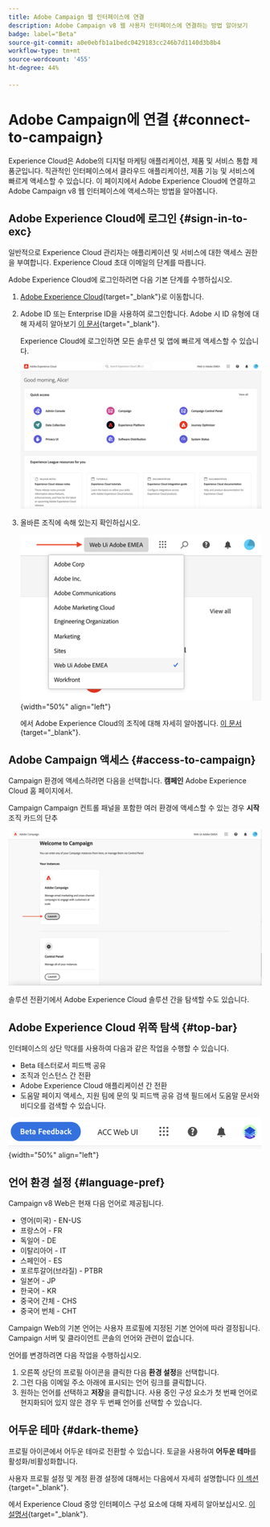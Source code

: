 ```yaml
---
title: Adobe Campaign 웹 인터페이스에 연결
description: Adobe Campaign v8 웹 사용자 인터페이스에 연결하는 방법 알아보기
badge: label="Beta"
source-git-commit: a0e0ebfb1a1bedc0429183cc246b7d1140d3b8b4
workflow-type: tm+mt
source-wordcount: '455'
ht-degree: 44%

---
```


# Adobe Campaign에 연결 {#connect-to-campaign}

Experience Cloud은 Adobe의 디지털 마케팅 애플리케이션, 제품 및 서비스 통합 제품군입니다. 직관적인 인터페이스에서 클라우드 애플리케이션, 제품 기능 및 서비스에 빠르게 액세스할 수 있습니다. 이 페이지에서 Adobe Experience Cloud에 연결하고 Adobe Campaign v8 웹 인터페이스에 액세스하는 방법을 알아봅니다.

## Adobe Experience Cloud에 로그인 {#sign-in-to-exc}

일반적으로 Experience Cloud 관리자는 애플리케이션 및 서비스에 대한 액세스 권한을 부여합니다. Experience Cloud 초대 이메일의 단계를 따릅니다.

Adobe Experience Cloud에 로그인하려면 다음 기본 단계를 수행하십시오.

1. [Adobe Experience Cloud](https://experience.adobe.com/){target="_blank"}로 이동합니다.

1. Adobe ID 또는 Enterprise ID을 사용하여 로그인합니다. Adobe 시 ID 유형에 대해 자세히 알아보기 [이 문서](https://helpx.adobe.com/enterprise/using/identity.html){target="_blank"}.

   Experience Cloud에 로그인하면 모든 솔루션 및 앱에 빠르게 액세스할 수 있습니다.

   ![](assets/exc-home.png)

1. 올바른 조직에 속해 있는지 확인하십시오.

   ![](assets/exc-orgs.png){width="50%" align="left"}

   에서 Adobe Experience Cloud의 조직에 대해 자세히 알아봅니다. [이 문서](https://experienceleague.adobe.com/docs/core-services/interface/administration/organizations.html?lang=ko){target="_blank"}.


## Adobe Campaign 액세스 {#access-to-campaign}

Campaign 환경에 액세스하려면 다음을 선택합니다. **캠페인** Adobe Experience Cloud 홈 페이지에서.


Campaign Campaign 컨트롤 패널을 포함한 여러 환경에 액세스할 수 있는 경우 **시작** 조직 카드의 단추

![](assets/launch-campaign.png)

솔루션 전환기에서 Adobe Experience Cloud 솔루션 간을 탐색할 수도 있습니다.


## Adobe Experience Cloud 위쪽 탐색 {#top-bar}

인터페이스의 상단 막대를 사용하여 다음과 같은 작업을 수행할 수 있습니다.

* Beta 테스터로서 피드백 공유
* 조직과 인스턴스 간 전환
* Adobe Experience Cloud 애플리케이션 간 전환
* 도움말 페이지 액세스, 지원 팀에 문의 및 피드백 공유 검색 필드에서 도움말 문서와 비디오를 검색할 수 있습니다.

![](assets/unified-shell.png){width="50%" align="left"}


## 언어 환경 설정 {#language-pref}

Campaign v8 Web은 현재 다음 언어로 제공됩니다.

* 영어(미국) - EN-US
* 프랑스어 - FR
* 독일어 - DE
* 이탈리아어 - IT
* 스페인어 - ES
* 포르투갈어(브라질) - PTBR
* 일본어 - JP
* 한국어 - KR
* 중국어 간체 - CHS
* 중국어 번체 - CHT


Campaign Web의 기본 언어는 사용자 프로필에 지정된 기본 언어에 따라 결정됩니다. Campaign 서버 및 클라이언트 콘솔의 언어와 관련이 없습니다.

언어를 변경하려면 다음 작업을 수행하십시오.

1. 오른쪽 상단의 프로필 아이콘을 클릭한 다음 **환경 설정**&#x200B;을 선택합니다.
1. 그런 다음 이메일 주소 아래에 표시되는 언어 링크를 클릭합니다.
1. 원하는 언어를 선택하고 **저장**&#x200B;을 클릭합니다. 사용 중인 구성 요소가 첫 번째 언어로 현지화되어 있지 않은 경우 두 번째 언어를 선택할 수 있습니다.

## 어두운 테마 {#dark-theme}

프로필 아이콘에서 어두운 테마로 전환할 수 있습니다. 토글을 사용하여 **어두운 테마**&#x200B;를 활성화/비활성화합니다.

사용자 프로필 설정 및 계정 환경 설정에 대해서는 다음에서 자세히 설명합니다 [이 섹션](https://experienceleague.adobe.com/docs/core-services/interface/experience-cloud.html#preferences){target="_blank"}.

에서 Experience Cloud 중앙 인터페이스 구성 요소에 대해 자세히 알아보십시오. [이 설명서](https://experienceleague.adobe.com/docs/core-services/interface/experience-cloud.html){target="_blank"}.


